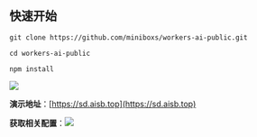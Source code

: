 ## 快速开始

```
git clone https://github.com/miniboxs/workers-ai-public.git
```

```
cd workers-ai-public
```

```
npm install
```

![](https://vercel.com/new/clone?repository-url=https://github.com/miniboxs/workers-ai-public&env=CF_WORKERS_AI_TOEKN&env=CF_WORKERS_AI_API&project-name=workers-ai-public&repository-name=workers-ai-public)

**演示地址**：[https://sd.aisb.top](https://sd.aisb.top)


**获取相关配置**：![](https://public.aisb.top/e06e8a0ef1a018d7b6944df936f2a3c1/JIW86rb.png)

